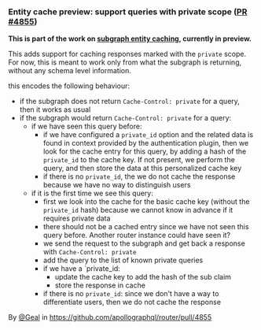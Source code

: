 ### Entity cache preview: support queries with private scope ([PR #4855](https://github.com/apollographql/router/pull/4855))

**This is part of the work on [subgraph entity caching](https://www.apollographql.com/docs/router/configuration/entity-caching/), currently in preview.**

This adds support for caching responses marked with the `private` scope. For now, this is meant to work  only from what the subgraph is returning, without any schema level information.

this encodes the following behaviour:

- if the subgraph does not return `Cache-Control: private` for a query, then it works as usual
- if the subgraph would return `Cache-Control: private` for a query:
  - if we have seen this query before:
    - if we have configured a `private_id` option and the related data is found in context provided by the authentication plugin, then we look for the cache entry for this query, by adding a hash of the `private_id` to the cache key. If not present, we perform the query, and then store the data at this personalized cache key
    - if there is no `private_id`, the we do not cache the response because we have no way to distinguish users
  - if it is the first time we see this query:
    - first we look into the cache  for the basic cache key (without the `private_id` hash) because we cannot know in advance if it requires private data
    - there should not be a cached entry since we have not seen this query before. Another router instance could have seen it?
    - we send the request to the subgraph and get back a response with `Cache-Control: private`
    - add the query to the list of known private queries
    - if we have a `private_id\:
      - update the cache key to add the hash of the sub claim
      - store the response in cache
    - if there is no `private_id`: since we don't have a way to differentiate users, then we do not cache the response

By [@Geal](https://github.com/Geal) in https://github.com/apollographql/router/pull/4855